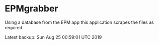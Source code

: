 # EPMgrabber
Using a database from the EPM app this application scrapes the files as required


Latest backup: Sun Aug 25 00:59:01 UTC 2019
